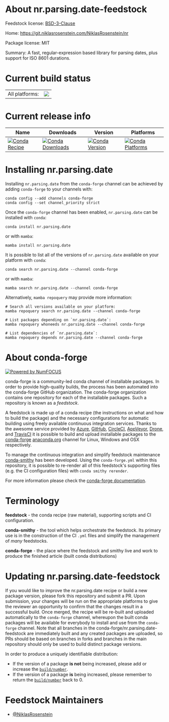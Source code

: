 About nr.parsing.date-feedstock
===============================

Feedstock license: [BSD-3-Clause](https://github.com/conda-forge/nr.parsing.date-feedstock/blob/main/LICENSE.txt)

Home: https://git.niklasrosenstein.com/NiklasRosenstein/nr

Package license: MIT

Summary: A fast, regular-expression based library for parsing dates, plus support for ISO 8601 durations.

Current build status
====================


<table><tr><td>All platforms:</td>
    <td>
      <a href="https://dev.azure.com/conda-forge/feedstock-builds/_build/latest?definitionId=13606&branchName=main">
        <img src="https://dev.azure.com/conda-forge/feedstock-builds/_apis/build/status/nr.parsing.date-feedstock?branchName=main">
      </a>
    </td>
  </tr>
</table>

Current release info
====================

| Name | Downloads | Version | Platforms |
| --- | --- | --- | --- |
| [![Conda Recipe](https://img.shields.io/badge/recipe-nr.parsing.date-green.svg)](https://anaconda.org/conda-forge/nr.parsing.date) | [![Conda Downloads](https://img.shields.io/conda/dn/conda-forge/nr.parsing.date.svg)](https://anaconda.org/conda-forge/nr.parsing.date) | [![Conda Version](https://img.shields.io/conda/vn/conda-forge/nr.parsing.date.svg)](https://anaconda.org/conda-forge/nr.parsing.date) | [![Conda Platforms](https://img.shields.io/conda/pn/conda-forge/nr.parsing.date.svg)](https://anaconda.org/conda-forge/nr.parsing.date) |

Installing nr.parsing.date
==========================

Installing `nr.parsing.date` from the `conda-forge` channel can be achieved by adding `conda-forge` to your channels with:

```
conda config --add channels conda-forge
conda config --set channel_priority strict
```

Once the `conda-forge` channel has been enabled, `nr.parsing.date` can be installed with `conda`:

```
conda install nr.parsing.date
```

or with `mamba`:

```
mamba install nr.parsing.date
```

It is possible to list all of the versions of `nr.parsing.date` available on your platform with `conda`:

```
conda search nr.parsing.date --channel conda-forge
```

or with `mamba`:

```
mamba search nr.parsing.date --channel conda-forge
```

Alternatively, `mamba repoquery` may provide more information:

```
# Search all versions available on your platform:
mamba repoquery search nr.parsing.date --channel conda-forge

# List packages depending on `nr.parsing.date`:
mamba repoquery whoneeds nr.parsing.date --channel conda-forge

# List dependencies of `nr.parsing.date`:
mamba repoquery depends nr.parsing.date --channel conda-forge
```


About conda-forge
=================

[![Powered by
NumFOCUS](https://img.shields.io/badge/powered%20by-NumFOCUS-orange.svg?style=flat&colorA=E1523D&colorB=007D8A)](https://numfocus.org)

conda-forge is a community-led conda channel of installable packages.
In order to provide high-quality builds, the process has been automated into the
conda-forge GitHub organization. The conda-forge organization contains one repository
for each of the installable packages. Such a repository is known as a *feedstock*.

A feedstock is made up of a conda recipe (the instructions on what and how to build
the package) and the necessary configurations for automatic building using freely
available continuous integration services. Thanks to the awesome service provided by
[Azure](https://azure.microsoft.com/en-us/services/devops/), [GitHub](https://github.com/),
[CircleCI](https://circleci.com/), [AppVeyor](https://www.appveyor.com/),
[Drone](https://cloud.drone.io/welcome), and [TravisCI](https://travis-ci.com/)
it is possible to build and upload installable packages to the
[conda-forge](https://anaconda.org/conda-forge) [anaconda.org](https://anaconda.org/)
channel for Linux, Windows and OSX respectively.

To manage the continuous integration and simplify feedstock maintenance
[conda-smithy](https://github.com/conda-forge/conda-smithy) has been developed.
Using the ``conda-forge.yml`` within this repository, it is possible to re-render all of
this feedstock's supporting files (e.g. the CI configuration files) with ``conda smithy rerender``.

For more information please check the [conda-forge documentation](https://conda-forge.org/docs/).

Terminology
===========

**feedstock** - the conda recipe (raw material), supporting scripts and CI configuration.

**conda-smithy** - the tool which helps orchestrate the feedstock.
                   Its primary use is in the construction of the CI ``.yml`` files
                   and simplify the management of *many* feedstocks.

**conda-forge** - the place where the feedstock and smithy live and work to
                  produce the finished article (built conda distributions)


Updating nr.parsing.date-feedstock
==================================

If you would like to improve the nr.parsing.date recipe or build a new
package version, please fork this repository and submit a PR. Upon submission,
your changes will be run on the appropriate platforms to give the reviewer an
opportunity to confirm that the changes result in a successful build. Once
merged, the recipe will be re-built and uploaded automatically to the
`conda-forge` channel, whereupon the built conda packages will be available for
everybody to install and use from the `conda-forge` channel.
Note that all branches in the conda-forge/nr.parsing.date-feedstock are
immediately built and any created packages are uploaded, so PRs should be based
on branches in forks and branches in the main repository should only be used to
build distinct package versions.

In order to produce a uniquely identifiable distribution:
 * If the version of a package **is not** being increased, please add or increase
   the [``build/number``](https://docs.conda.io/projects/conda-build/en/latest/resources/define-metadata.html#build-number-and-string).
 * If the version of a package **is** being increased, please remember to return
   the [``build/number``](https://docs.conda.io/projects/conda-build/en/latest/resources/define-metadata.html#build-number-and-string)
   back to 0.

Feedstock Maintainers
=====================

* [@NiklasRosenstein](https://github.com/NiklasRosenstein/)

